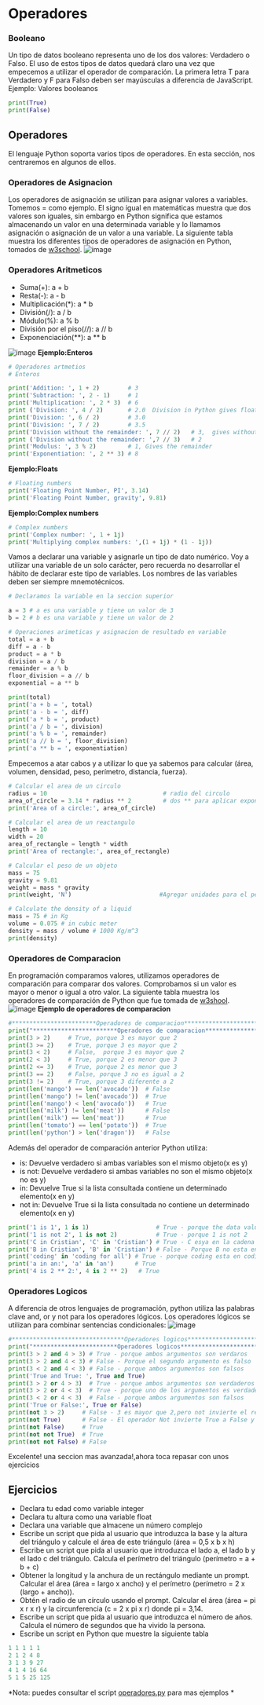 # Operadores
### Booleano
Un tipo de datos booleano representa uno de los dos valores: Verdadero o Falso. El uso de estos tipos de datos quedará claro una vez que empecemos a utilizar el operador de comparación. La primera letra T para Verdadero y F para Falso deben ser mayúsculas a diferencia de JavaScript. Ejemplo: Valores booleanos
```python
print(True)
print(False)
```
## Operadores
El lenguaje Python soporta varios tipos de operadores. En esta sección, nos centraremos en algunos de ellos.

### Operadores de Asignacion
Los operadores de asignación se utilizan para asignar valores a variables. Tomemos = como ejemplo. El signo igual en matemáticas muestra que dos valores son iguales, sin embargo en Python significa que estamos almacenando un valor en una determinada variable y lo llamamos asignación o asignación de un valor a una variable. La siguiente tabla muestra los diferentes tipos de operadores de asignación en Python, tomados de [w3school](https://www.w3schools.com/python/python_operators.asp).
![image](https://github.com/Echxvx2610/Curso_Python_Basico/assets/99057175/91c2e9aa-0f20-4c5a-be39-99e680892aad)
### Operadores Aritmeticos
- Suma(+): a + b
- Resta(-): a - b
- Multiplicación(*): a * b
- División(/): a / b
- Módulo(%): a % b
- División por el piso(//): a // b
- Exponenciación(**): a ** b

![image](https://github.com/Echxvx2610/Curso_Python_Basico/assets/99057175/64803867-10d9-4054-b208-6025344dea16)
**Ejemplo:Enteros**

```python
# Operadores artmetios
# Enteros

print('Addition: ', 1 + 2)        # 3
print('Subtraction: ', 2 - 1)     # 1
print('Multiplication: ', 2 * 3)  # 6
print ('Division: ', 4 / 2)       # 2.0  Division in Python gives floating number
print('Division: ', 6 / 2)        # 3.0         
print('Division: ', 7 / 2)        # 3.5
print('Division without the remainder: ', 7 // 2)   # 3,  gives without the floating number or without the remaining
print ('Division without the remainder: ',7 // 3)   # 2
print('Modulus: ', 3 % 2)         # 1, Gives the remainder
print('Exponentiation: ', 2 ** 3) # 8 
```
**Ejemplo:Floats**
```python
# Floating numbers
print('Floating Point Number, PI', 3.14)
print('Floating Point Number, gravity', 9.81)
```
**Ejemplo:Complex numbers**
```python
# Complex numbers
print('Complex number: ', 1 + 1j)
print('Multiplying complex numbers: ',(1 + 1j) * (1 - 1j))
```
Vamos a declarar una variable y asignarle un tipo de dato numérico. Voy a utilizar una variable de un solo carácter, pero recuerda no desarrollar el hábito de declarar este tipo de variables. Los nombres de las variables deben ser siempre mnemotécnicos.
```python
# Declaramos la variable en la seccion superior

a = 3 # a es una variable y tiene un valor de 3
b = 2 # b es una variable y tiene un valor de 2

# Operaciones arimeticas y asignacion de resultado en variable
total = a + b
diff = a - b
product = a * b
division = a / b
remainder = a % b
floor_division = a // b
exponential = a ** b

print(total) 
print('a + b = ', total)
print('a - b = ', diff)
print('a * b = ', product)
print('a / b = ', division)
print('a % b = ', remainder)
print('a // b = ', floor_division)
print('a ** b = ', exponentiation)
```
Empecemos a atar cabos y a utilizar lo que ya sabemos para calcular (área, volumen, densidad, peso, perímetro, distancia, fuerza).
```python
# Calcular el area de un circulo
radius = 10                                 # radio del circulo
area_of_circle = 3.14 * radius ** 2         # dos ** para aplicar exponente
print('Area of a circle:', area_of_circle)

# Calcular el area de un reactangulo
length = 10
width = 20
area_of_rectangle = length * width
print('Area of rectangle:', area_of_rectangle)

# Calcular el peso de un objeto
mass = 75
gravity = 9.81
weight = mass * gravity
print(weight, 'N')                         #Agregar unidades para el peso

# Calculate the density of a liquid
mass = 75 # in Kg
volume = 0.075 # in cubic meter
density = mass / volume # 1000 Kg/m^3
print(density)
```
### Operadores de Comparacion
En programación comparamos valores, utilizamos operadores de comparación para comparar dos valores. Comprobamos si un valor es mayor o menor o igual a otro valor. La siguiente tabla muestra los operadores de comparación de Python que fue tomada de [w3shool](https://www.w3schools.com/python/python_operators.asp).
![image](https://github.com/Echxvx2610/Curso_Python_Basico/assets/99057175/f3b81adb-be6b-4768-9cb5-ac957ab0d8f9)
**Ejemplo de operadores de comparacion**
```python
#************************Operadores de comparacion****************************
print("************************Operadores de comparacion****************************")
print(3 > 2)     # True, porque 3 es mayor que 2
print(3 >= 2)    # True, porque 3 es mayor que 2
print(3 < 2)     # False,  porque 3 es mayor que 2
print(2 < 3)     # True, porque 2 es menor que 3
print(2 <= 3)    # True, porque 2 es menor que 3
print(3 == 2)    # False, porque 3 no es igual a 2
print(3 != 2)    # True, porque 3 diferente a 2
print(len('mango') == len('avocado'))  # False
print(len('mango') != len('avocado'))  # True
print(len('mango') < len('avocado'))   # True
print(len('milk') != len('meat'))      # False
print(len('milk') == len('meat'))      # True
print(len('tomato') == len('potato'))  # True
print(len('python') > len('dragon'))   # False

```
Además del operador de comparación anterior Python utiliza:
* is: Devuelve verdadero si ambas variables son el mismo objeto(x es y)
* is not: Devuelve verdadero si ambas variables no son el mismo objeto(x no es y)
* in: Devuelve True si la lista consultada contiene un determinado elemento(x en y)
* not in: Devuelve True si la lista consultada no contiene un determinado elemento(x en y)
```python
print('1 is 1', 1 is 1)                   # True - porque the data values are the same
print('1 is not 2', 1 is not 2)           # True - porque 1 is not 2
print('C in Cristian', 'C' in 'Cristian') # True - C esya en la cadena
print('B in Cristian', 'B' in 'Cristian') # False - Porque B no esta en la cadena
print('coding' in 'coding for all') # True - porque coding esta en coding for all
print('a in an:', 'a' in 'an')      # True
print('4 is 2 ** 2:', 4 is 2 ** 2)   # True
```

### Operadores Logicos
A diferencia de otros lenguajes de programación, python utiliza las palabras clave and, or y not para los operadores lógicos. Los operadores lógicos se utilizan para combinar sentencias condicionales:
![image](https://github.com/Echxvx2610/Curso_Python_Basico/assets/99057175/100cb1a6-faa6-4ff8-8917-0e5766bd2da1)

```python
#********************************Operadores logicos**********************
print("************************Operadores logicos****************************")
print(3 > 2 and 4 > 3) # True - porque ambos argumentos son verdaros
print(3 > 2 and 4 < 3) # False - Porque el segundo argumento es falso
print(3 < 2 and 4 < 3) # False - porque ambos argumentos son falsos
print('True and True: ', True and True)
print(3 > 2 or 4 > 3)  # True - porque ambos argumentos son verdaderos
print(3 > 2 or 4 < 3)  # True - porque uno de los argumentos es verdadero
print(3 < 2 or 4 < 3)  # False - porque ambos argumentos son falsos
print('True or False:', True or False)
print(not 3 > 2)     # False - 3 es mayor que 2,pero not invierte el resultado
print(not True)      # False - El operador Not invierte True a False y viceversa
print(not False)     # True
print(not not True)  # True
print(not not False) # False
```

Excelente! una seccion mas avanzada!,ahora toca repasar con unos ejercicios
## Ejercicios

* Declara tu edad como variable integer
* Declara tu altura como una variable float
* Declara una variable que almacene un número complejo
* Escribe un script que pida al usuario que introduzca la base y la altura del triángulo y calcule el área de este
triángulo (área = 0,5 x b x h)
* Escribe un script que pida al usuario que introduzca el lado a, el lado b y el lado c del triángulo. Calcula el perímetro del triángulo (perímetro = a + b + c)
* Obtener la longitud y la anchura de un rectángulo mediante un prompt. Calcular el área (área = largo x ancho) y el perímetro (perímetro = 2 x (largo + ancho)).
* Obtén el radio de un círculo usando el prompt. Calcular el área (área = pi x r x r) y la circunferencia (c = 2 x pi x r) donde pi = 3,14.
* Escribe un script que pida al usuario que introduzca el número de años. Calcula el número de segundos que ha vivido la persona.
* Escribe un script en Python que muestre la siguiente tabla
```python
1 1 1 1 1
2 1 2 4 8
3 1 3 9 27
4 1 4 16 64
5 1 5 25 125
```

*Nota: puedes consultar el script [operadores.py](operadores.py) para mas ejemplos *
